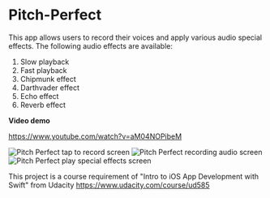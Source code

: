 # Pitch-Perfect

This app allows users to record their voices and apply various audio special effects.
The following audio effects are available:

1. Slow playback
2. Fast playback
3. Chipmunk effect
4. Darthvader effect
5. Echo effect
6. Reverb effect

**Video demo**

https://www.youtube.com/watch?v=aM04NOPibeM

![Pitch Perfect tap to record screen](https://raw.githubusercontent.com/sanjibahmad/Pitch-Perfect/master/Screenshots/pitch-perfect-begin-record.png)
![Pitch Perfect recording audio screen](https://raw.githubusercontent.com/sanjibahmad/Pitch-Perfect/master/Screenshots/pitch-perfect-recording.png)
![Pitch Perfect play special effects screen](https://raw.githubusercontent.com/sanjibahmad/Pitch-Perfect/master/Screenshots/pitch-perfect-play-fx-effects.png)

This project is a course requirement of "Intro to iOS App Development with Swift" from Udacity
https://www.udacity.com/course/ud585
